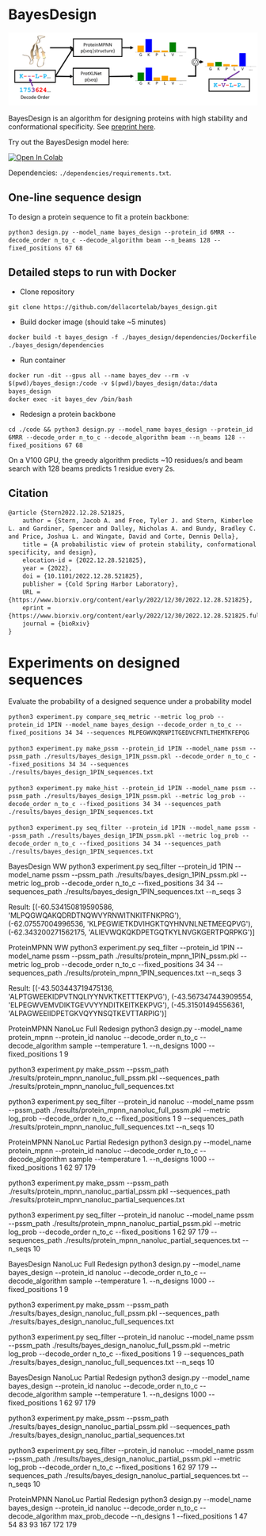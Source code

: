 # BayesDesign
<img src="https://github.com/dellacortelab/bayes_design/blob/master/data/figs/bayes_design.png?raw=true" alt="drawing" width="700"/>

BayesDesign is an algorithm for designing proteins with high stability and conformational specificity. See [preprint here](https://www.biorxiv.org/content/10.1101/2022.12.28.521825v1?rss=1).

Try out the BayesDesign model here:

[![Open In Colab](https://colab.research.google.com/assets/colab-badge.svg)](https://colab.research.google.com/github/dellacortelab/bayes_design/blob/master/examples/BayesDesign.ipynb)

Dependencies: `./dependencies/requirements.txt`.

## One-line sequence design
To design a protein sequence to fit a protein backbone:
```
python3 design.py --model_name bayes_design --protein_id 6MRR --decode_order n_to_c --decode_algorithm beam --n_beams 128 --fixed_positions 67 68
```

## Detailed steps to run with Docker
- Clone repository
```
git clone https://github.com/dellacortelab/bayes_design.git
```
- Build docker image (should take ~5 minutes)
```
docker build -t bayes_design -f ./bayes_design/dependencies/Dockerfile ./bayes_design/dependencies
```
- Run container
```
docker run -dit --gpus all --name bayes_dev --rm -v $(pwd)/bayes_design:/code -v $(pwd)/bayes_design/data:/data bayes_design
docker exec -it bayes_dev /bin/bash
```
- Redesign a protein backbone
```
cd ./code && python3 design.py --model_name bayes_design --protein_id 6MRR --decode_order n_to_c --decode_algorithm beam --n_beams 128 --fixed_positions 67 68
```
On a V100 GPU, the greedy algorithm predicts ~10 residues/s and beam search with 128 beams predicts 1 residue every 2s.

## Citation
```
@article {Stern2022.12.28.521825,
	author = {Stern, Jacob A. and Free, Tyler J. and Stern, Kimberlee L. and Gardiner, Spencer and Dalley, Nicholas A. and Bundy, Bradley C. and Price, Joshua L. and Wingate, David and Corte, Dennis Della},
	title = {A probabilistic view of protein stability, conformational specificity, and design},
	elocation-id = {2022.12.28.521825},
	year = {2022},
	doi = {10.1101/2022.12.28.521825},
	publisher = {Cold Spring Harbor Laboratory},
	URL = {https://www.biorxiv.org/content/early/2022/12/30/2022.12.28.521825},
	eprint = {https://www.biorxiv.org/content/early/2022/12/30/2022.12.28.521825.full.pdf},
	journal = {bioRxiv}
}
```


# Experiments on designed sequences
Evaluate the probability of a designed sequence under a probability model
```
python3 experiment.py compare_seq_metric --metric log_prob --protein_id 1PIN --model_name bayes_design --decode_order n_to_c --fixed_positions 34 34 --sequences MLPEGWVKQRNPITGEDVCFNTLTHEMTKFEPQG

python3 experiment.py make_pssm --protein_id 1PIN --model_name pssm --pssm_path ./results/bayes_design_1PIN_pssm.pkl --decode_order n_to_c --fixed_positions 34 34 --sequences ./results/bayes_design_1PIN_sequences.txt

python3 experiment.py make_hist --protein_id 1PIN --model_name pssm --pssm_path ./results/bayes_design_1PIN_pssm.pkl --metric log_prob --decode_order n_to_c --fixed_positions 34 34 --sequences_path ./results/bayes_design_1PIN_sequences.txt

python3 experiment.py seq_filter --protein_id 1PIN --model_name pssm --pssm_path ./results/bayes_design_1PIN_pssm.pkl --metric log_prob --decode_order n_to_c --fixed_positions 34 34 --sequences_path ./results/bayes_design_1PIN_sequences.txt
```

BayesDesign WW
python3 experiment.py seq_filter --protein_id 1PIN --model_name pssm --pssm_path ./results/bayes_design_1PIN_pssm.pkl --metric log_prob --decode_order n_to_c --fixed_positions 34 34 --sequences_path ./results/bayes_design_1PIN_sequences.txt --n_seqs 3

Result: [(-60.534150819590586, 'MLPQGWQAKQDRDTNQWVYRNWITNKITFNKPRG'), (-62.07557004996536, 'KLPEGWIETKDVIHGKTQYHNVNLNETMEEQPVG'), (-62.343200271562175, 'ALIEVWQKQKDPETGQTKYLNVGKGERTPQRPKG')]

ProteinMPNN WW
python3 experiment.py seq_filter --protein_id 1PIN --model_name pssm --pssm_path ./results/protein_mpnn_1PIN_pssm.pkl --metric log_prob --decode_order n_to_c --fixed_positions 34 34 --sequences_path ./results/protein_mpnn_1PIN_sequences.txt --n_seqs 3

Result: [(-43.503443719475136, 'ALPTGWEEKIDPVTNQLIYYNVKTKETTTEKPVG'), (-43.567347443909554, 'ELPEGWVEMVDIKTGEVVYYNDITKEITKEKPVG'), (-45.31501494556361, 'ALPAGWEEIIDPETGKVQYYNSQTKEVTTARPIG')]


ProteinMPNN NanoLuc Full Redesign
python3 design.py --model_name protein_mpnn --protein_id nanoluc --decode_order n_to_c --decode_algorithm sample --temperature 1. --n_designs 1000 --fixed_positions 1 9

python3 experiment.py make_pssm --pssm_path ./results/protein_mpnn_nanoluc_full_pssm.pkl --sequences_path ./results/protein_mpnn_nanoluc_full_sequences.txt

python3 experiment.py seq_filter --protein_id nanoluc --model_name pssm --pssm_path ./results/protein_mpnn_nanoluc_full_pssm.pkl --metric log_prob --decode_order n_to_c  --fixed_positions 1 9 --sequences_path ./results/protein_mpnn_nanoluc_full_sequences.txt --n_seqs 10



ProteinMPNN NanoLuc Partial Redesign
python3 design.py --model_name protein_mpnn --protein_id nanoluc --decode_order n_to_c --decode_algorithm sample --temperature 1. --n_designs 1000 --fixed_positions 1 62 97 179

python3 experiment.py make_pssm --pssm_path ./results/protein_mpnn_nanoluc_partial_pssm.pkl --sequences_path ./results/protein_mpnn_nanoluc_partial_sequences.txt

python3 experiment.py seq_filter --protein_id nanoluc --model_name pssm --pssm_path ./results/protein_mpnn_nanoluc_partial_pssm.pkl --metric log_prob --decode_order n_to_c --fixed_positions 1 62 97 179 --sequences_path ./results/protein_mpnn_nanoluc_partial_sequences.txt --n_seqs 10



BayesDesign NanoLuc Full Redesign
python3 design.py --model_name bayes_design --protein_id nanoluc --decode_order n_to_c --decode_algorithm sample --temperature 1. --n_designs 1000 --fixed_positions 1 9

python3 experiment.py make_pssm --pssm_path ./results/bayes_design_nanoluc_full_pssm.pkl --sequences_path ./results/bayes_design_nanoluc_full_sequences.txt

python3 experiment.py seq_filter --protein_id nanoluc --model_name pssm --pssm_path ./results/bayes_design_nanoluc_full_pssm.pkl --metric log_prob --decode_order n_to_c --fixed_positions 1 9  --sequences_path ./results/bayes_design_nanoluc_full_sequences.txt --n_seqs 10



BayesDesign NanoLuc Partial Redesign
python3 design.py --model_name bayes_design --protein_id nanoluc --decode_order n_to_c --decode_algorithm sample --temperature 1. --n_designs 1000 --fixed_positions  1 62 97 179

python3 experiment.py make_pssm --pssm_path ./results/bayes_design_nanoluc_partial_pssm.pkl --sequences_path ./results/bayes_design_nanoluc_partial_sequences.txt

python3 experiment.py seq_filter --protein_id nanoluc --model_name pssm --pssm_path ./results/bayes_design_nanoluc_partial_pssm.pkl --metric log_prob --decode_order n_to_c --fixed_positions 1 62 97 179 --sequences_path ./results/bayes_design_nanoluc_partial_sequences.txt --n_seqs 10


ProteinMPNN NanoLuc Partial Redesign
python3 design.py --model_name bayes_design --protein_id nanoluc --decode_order n_to_c --decode_algorithm max_prob_decode --n_designs 1 --fixed_positions 1 47 54 83 93 167 172 179